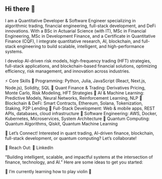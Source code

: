 ## Hi there 👋

I am a Quantitative Developer & Software Engineer specializing in algorithmic trading, financial engineering, full-stack development, and DeFi innovations. With a BSc in Actuarial Science (with IT), MSc in Financial Engineering, MSc in Development Finance, and a Certificate in Quantitative Finance (CQF), I integrate quantitative research, AI, blockchain, and full-stack engineering to build scalable, intelligent, and high-performance systems.

I develop AI-driven risk models, high-frequency trading (HFT) strategies, full-stack applications, and blockchain-based financial solutions, optimizing efficiency, risk management, and innovation across industries.

⚡ Core Skills
📌 Programming: Python, Julia, JavaScript (React, Next.js, Node.js), Solidity, SQL
📌 Quant Finance & Trading: Derivatives Pricing, Monte Carlo, Risk Modeling, HFT Strategies
📌 AI & Machine Learning: Predictive Models, Neural Networks, Reinforcement Learning, NLP
📌 Blockchain & DeFi: Smart Contracts, Ethereum, Solana, Tokenization, Staking, P2P Lending
📌 Full-Stack Development: Web & mobile apps, REST APIs, databases, cloud infrastructure
📌 Software Engineering: AWS, Docker, Kubernetes, Microservices, System Architecture
📌 Quantum Computing: Quantum Algorithms, Qiskit, Quantum Machine Learning

🤝 Let’s Connect!
Interested in quant trading, AI-driven finance, blockchain, full-stack development, or quantum computing? Let’s collaborate!

📩 Reach Out:
🔗 LinkedIn

“Building intelligent, scalable, and impactful systems at the intersection of finance, technology, and AI.”
Here are some ideas to get you started:

🌱 I’m currently learning how to play violin 🎻 
